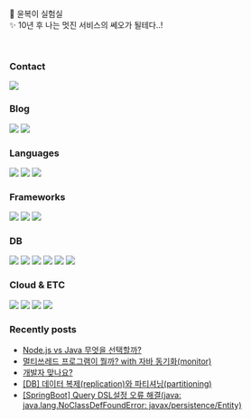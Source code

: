 <br/>
<p>
👋 윤복이 실험실 <br>
✨ 10년 후 나는 멋진 서비스의 쎄오가 될테다..! <br>
</p>

<br/>
  

<!--
**yunjigo92/yunjigo92** is a ✨ _special_ ✨ repository because its `README.md` (this file) appears on your GitHub profile.

Here are some ideas to get you started:

- 🔭 I’m currently working on ...
- 🌱 I’m currently learning ...
- 👯 I’m looking to collaborate on ...
- 🤔 I’m looking for help with ...
- 💬 Ask me about ...
- 📫 How to reach me: ...
- 😄 Pronouns: ...
- ⚡ Fun fact: ...
-->
<h3>Contact</h3>
<p>
 <a href="mailto:yunjigo92@gmail.com" target="_blank">
    <img src="https://img.shields.io/badge/yunjigo92@gmail.com-EA4335?style=flat-square&logo=Gmail&logoColor=white"/></a>
</p>
 
 
<h3>Blog</h3>
<p>
 <a href="https://goyunji.tistory.com/" target="_blank">
    <img src="https://img.shields.io/badge/Tech_Blog-000000?style=flat-square&logo=Tistory&logoColor=white"/></a>
 <a href="https://goyunji.tistory.com/" target="_blank">
   <img src="https://img.shields.io/badge/Jekyll_Blog-CC0000?style=flat-square&logo=Jekyll&logoColor=white"/></a>
</p>


<h3>Languages</h3>
<p>
  <img src="https://img.shields.io/badge/Java-007396?style=flat-square&logo=Java&logoColor=white"/>
  <img src="https://img.shields.io/badge/Go-00ADD8?style=flat-square&logo=Go&logoColor=white"/>
  <img src="https://img.shields.io/badge/TypeScript-3178C6?style=flat-square&logo=TypeScript&logoColor=white"/>
<br>
</p>

<h3>Frameworks</h3>
<p>
  <img src="https://img.shields.io/badge/Spring-6DB33F?style=flat-square&logo=Spring&logoColor=white"/>
  <img src="https://img.shields.io/badge/Spring_Boot-6DB33F?style=flat-square&logo=SpringBoot&logoColor=white"/>
  <img src="https://img.shields.io/badge/NestJS-E0234E?style=flat-square&logo=NestJS&logoColor=white"/>
</p>

<h3>DB</h3>
<p>
  <img src="https://img.shields.io/badge/My_SQL-4479A1?style=flat-square&logo=MySQL&logoColor=white"/>
  <img src="https://img.shields.io/badge/SQLite-003B57?style=flat-square&logo=SQLite&logoColor=white"/>
  <img src="https://img.shields.io/badge/Oracle-F80000?style=flat-square&logo=Oracle&logoColor=white"/>
<img src="https://img.shields.io/badge/MongoDB-47A248?style=flat-square&logo=MongoDB&logoColor=white"/>
  <img src="https://img.shields.io/badge/Apache_Cassandra-1287B1?style=flat-square&logo=ApacheCassandra&logoColor=white"/>
  <img src="https://img.shields.io/badge/Redis-DC382D?style=flat-square&logo=Redis&logoColor=white"/>
</p>


<h3>Cloud & ETC</h3>
<p>
  <img src="https://img.shields.io/badge/Kubernetes-326CE5?style=flat-square&logo=Kubernetes&logoColor=white"/>
  <img src="https://img.shields.io/badge/Docker-2496ED?style=flat-square&logo=Docker&logoColor=white"/>
  <img src="https://img.shields.io/badge/Apache_Kafka-231F20?style=flat-square&logo=ApacheKafka&logoColor=white"/>
  <img src="https://img.shields.io/badge/Elasticsearch-005571?style=flat-square&logo=Elasticsearch&logoColor=white"/>
</p>


### Recently posts
<!-- BLOG-POST-LIST:START -->
- [Node.js vs Java 무엇을 선택할까?](https://goyunji.tistory.com/184)
- [멀티쓰레드 프로그램이 뭘까? with 자바 동기화&lpar;monitor&rpar;](https://goyunji.tistory.com/183)
- [개발자 맞나요?](https://goyunji.tistory.com/182)
- [[DB] 데이터 복제&lpar;replication&rpar;와 파티셔닝&lpar;partitioning&rpar;](https://goyunji.tistory.com/181)
- [[SpringBoot] Query DSL설정 오류 해결&lpar;java: java.lang.NoClassDefFoundError: javax/persistence/Entity&rpar;](https://goyunji.tistory.com/176)
<!-- BLOG-POST-LIST:END -->
